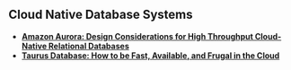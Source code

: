 ## Cloud Native Database Systems

- **[Amazon Aurora: Design Considerations for High Throughput Cloud-Native Relational Databases][aurora]**
- **[Taurus Database: How to be Fast, Available, and Frugal in the Cloud][taurus]**

[aurora]: aurora.md
[taurus]: taurus.md
